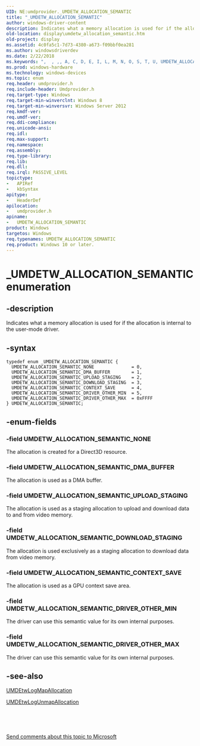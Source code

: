 ```yaml
---
UID: NE:umdprovider._UMDETW_ALLOCATION_SEMANTIC
title: "_UMDETW_ALLOCATION_SEMANTIC"
author: windows-driver-content
description: Indicates what a memory allocation is used for if the allocation is internal to the user-mode driver.
old-location: display\umdetw_allocation_semantic.htm
old-project: display
ms.assetid: 4c0fa5c1-7d73-4380-a673-f09bbf0ea281
ms.author: windowsdriverdev
ms.date: 2/22/2018
ms.keywords: ",  , ,, A, C, D, E, I, L, M, N, O, S, T, U, UMDETW_ALLOCATION_SEMANTIC, UMDETW_ALLOCATION_SEMANTIC enumeration [Display Devices], UMDETW_ALLOCATION_SEMANTIC_CONTEXT_SAVE, UMDETW_ALLOCATION_SEMANTIC_DMA_BUFFER, UMDETW_ALLOCATION_SEMANTIC_DOWNLOAD_STAGING, UMDETW_ALLOCATION_SEMANTIC_DRIVER_OTHER_MAX, UMDETW_ALLOCATION_SEMANTIC_DRIVER_OTHER_MIN, UMDETW_ALLOCATION_SEMANTIC_NONE, UMDETW_ALLOCATION_SEMANTIC_UPLOAD_STAGING, W, _, _UMDETW_ALLOCATION_SEMANTIC, display.umdetw_allocation_semantic, umdprovider/UMDETW_ALLOCATION_SEMANTIC, umdprovider/UMDETW_ALLOCATION_SEMANTIC_CONTEXT_SAVE, umdprovider/UMDETW_ALLOCATION_SEMANTIC_DMA_BUFFER, umdprovider/UMDETW_ALLOCATION_SEMANTIC_DOWNLOAD_STAGING, umdprovider/UMDETW_ALLOCATION_SEMANTIC_DRIVER_OTHER_MAX, umdprovider/UMDETW_ALLOCATION_SEMANTIC_DRIVER_OTHER_MIN, umdprovider/UMDETW_ALLOCATION_SEMANTIC_NONE, umdprovider/UMDETW_ALLOCATION_SEMANTIC_UPLOAD_STAGING"
ms.prod: windows-hardware
ms.technology: windows-devices
ms.topic: enum
req.header: umdprovider.h
req.include-header: Umdprovider.h
req.target-type: Windows
req.target-min-winverclnt: Windows 8
req.target-min-winversvr: Windows Server 2012
req.kmdf-ver: 
req.umdf-ver: 
req.ddi-compliance: 
req.unicode-ansi: 
req.idl: 
req.max-support: 
req.namespace: 
req.assembly: 
req.type-library: 
req.lib: 
req.dll: 
req.irql: PASSIVE_LEVEL
topictype:
-	APIRef
-	kbSyntax
apitype:
-	HeaderDef
apilocation:
-	umdprovider.h
apiname:
-	UMDETW_ALLOCATION_SEMANTIC
product: Windows
targetos: Windows
req.typenames: UMDETW_ALLOCATION_SEMANTIC
req.product: Windows 10 or later.
---
```


# _UMDETW_ALLOCATION_SEMANTIC enumeration


## -description


Indicates what a memory allocation is used for if the allocation is internal to the user-mode driver.


## -syntax


````
typedef enum _UMDETW_ALLOCATION_SEMANTIC { 
  UMDETW_ALLOCATION_SEMANTIC_NONE              = 0,
  UMDETW_ALLOCATION_SEMANTIC_DMA_BUFFER        = 1,
  UMDETW_ALLOCATION_SEMANTIC_UPLOAD_STAGING    = 2,
  UMDETW_ALLOCATION_SEMANTIC_DOWNLOAD_STAGING  = 3,
  UMDETW_ALLOCATION_SEMANTIC_CONTEXT_SAVE      = 4,
  UMDETW_ALLOCATION_SEMANTIC_DRIVER_OTHER_MIN  = 5,
  UMDETW_ALLOCATION_SEMANTIC_DRIVER_OTHER_MAX  = 0xFFFF
} UMDETW_ALLOCATION_SEMANTIC;
````


## -enum-fields




### -field UMDETW_ALLOCATION_SEMANTIC_NONE

The allocation is created for a Direct3D resource.


### -field UMDETW_ALLOCATION_SEMANTIC_DMA_BUFFER

The allocation is used as a DMA buffer.


### -field UMDETW_ALLOCATION_SEMANTIC_UPLOAD_STAGING

The allocation is used as a staging allocation to upload and download data to and from video memory.


### -field UMDETW_ALLOCATION_SEMANTIC_DOWNLOAD_STAGING

The allocation is used exclusively as a staging allocation to download data from video memory.


### -field UMDETW_ALLOCATION_SEMANTIC_CONTEXT_SAVE

The allocation is used as a GPU context save area.


### -field UMDETW_ALLOCATION_SEMANTIC_DRIVER_OTHER_MIN

The driver can use this semantic value for its own internal purposes.


### -field UMDETW_ALLOCATION_SEMANTIC_DRIVER_OTHER_MAX

The driver can use this semantic value for its own internal purposes.


## -see-also

<a href="..\umdprovider\nf-umdprovider-umdetwlogmapallocation.md">UMDEtwLogMapAllocation</a>



<a href="..\umdprovider\nf-umdprovider-umdetwlogunmapallocation.md">UMDEtwLogUnmapAllocation</a>



 

 

<a href="mailto:wsddocfb@microsoft.com?subject=Documentation%20feedback [display\display]:%20UMDETW_ALLOCATION_SEMANTIC enumeration%20 RELEASE:%20(2/22/2018)&amp;body=%0A%0APRIVACY STATEMENT%0A%0AWe use your feedback to improve the documentation. We don't use your email address for any other purpose, and we'll remove your email address from our system after the issue that you're reporting is fixed. While we're working to fix this issue, we might send you an email message to ask for more info. Later, we might also send you an email message to let you know that we've addressed your feedback.%0A%0AFor more info about Microsoft's privacy policy, see http://privacy.microsoft.com/en-us/default.aspx." title="Send comments about this topic to Microsoft">Send comments about this topic to Microsoft</a>

